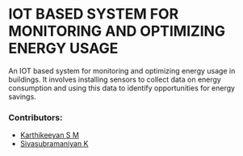 # IOT BASED SYSTEM FOR MONITORING AND OPTIMIZING ENERGY USAGE
An IOT based system for monitoring and optimizing energy usage in buildings. It involves installing sensors to collect 
data on energy consumption and using this data to identify opportunities for energy savings.
### Contributors:<br/>
*  [Karthikeeyan S M](https://github.com/karthikeeyansm/)
*  [Sivasubramaniyan K](https://github.com/Siva-77/)
